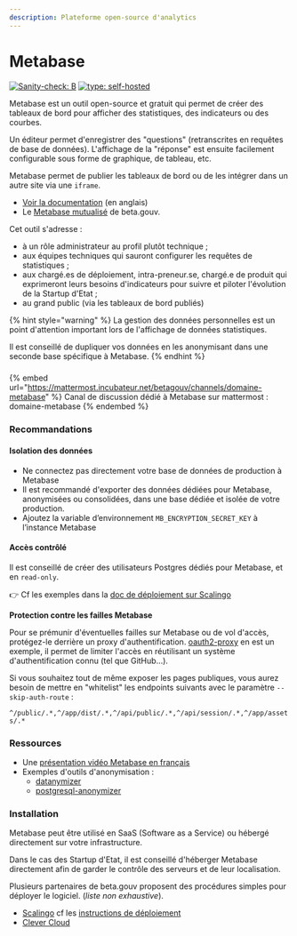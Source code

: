 ```yaml
---
description: Plateforme open-source d'analytics
---
```


# Metabase

[![Sanity-check: B](https://camo.githubusercontent.com/8fac053d2be7851f30ce264d562be328c250301dec3e3ed1f3655103b63e7463/68747470733a2f2f696d672e736869656c64732e696f2f62616467652f73616e6974795f636865636b2d422d6c69676874626c7565)](https://sanity-check.numericite.eu/posts/1da94d73-7210-445c-b058-a4d294e4b716) [![type: self-hosted](https://camo.githubusercontent.com/653e122436d6e1bf5486583ccffcf14154da7045e1c303d58c30e3e3f31e8fba/68747470733a2f2f696d672e736869656c64732e696f2f62616467652f747970652d73656c665f686f737465642d626c7565)](https://camo.githubusercontent.com/653e122436d6e1bf5486583ccffcf14154da7045e1c303d58c30e3e3f31e8fba/68747470733a2f2f696d672e736869656c64732e696f2f62616467652f747970652d73656c665f686f737465642d626c7565)

Metabase est un outil open-source et gratuit qui permet de créer des tableaux de bord pour afficher des statistiques, des indicateurs ou des courbes.

Un éditeur permet d'enregistrer des "questions" (retranscrites en requêtes de base de données). L'affichage de la "réponse" est ensuite facilement configurable sous forme de graphique, de tableau, etc.

Metabase permet de publier les tableaux de bord ou de les intégrer dans un autre site via une `iframe`.

* [Voir la documentation](https://www.metabase.com/docs/latest/) (en anglais)
* Le [Metabase mutualisé](https://metabase.incubateur.net) de beta.gouv.&#x20;

Cet outil s'adresse :

* à un rôle administrateur au profil plutôt technique ;
* aux équipes techniques qui sauront configurer les requêtes de statistiques ;
* aux chargé.es de déploiement, intra-preneur.se, chargé.e de produit qui exprimeront leurs besoins d'indicateurs pour suivre et piloter l'évolution de la Startup d'Etat ;
* au grand public (via les tableaux de bord publiés)

{% hint style="warning" %}
La gestion des données personnelles est un point d'attention important lors de l'affichage de données statistiques.

Il est conseillé de dupliquer vos données en les anonymisant dans une seconde base spécifique à Metabase.
{% endhint %}

###

{% embed url="https://mattermost.incubateur.net/betagouv/channels/domaine-metabase" %}
Canal de discussion dédié à Metabase sur mattermost : domaine-metabase
{% endembed %}

### Recommandations

#### Isolation des données

* Ne connectez pas directement votre base de données de production à Metabase
* Il est recommandé d'exporter des données dédiées pour Metabase, anonymisées ou consolidées, dans une base dédiée et isolée de votre production.
* Ajoutez la variable d’environnement `MB_ENCRYPTION_SECRET_KEY` à l’instance Metabase

#### Accès contrôlé

Il est conseillé de créer des utilisateurs Postgres dédiés pour Metabase, et en `read-only`.

👉 Cf les exemples dans la [doc de déploiement sur Scalingo](metabase.md)

**Protection contre les failles Metabase**

Pour se prémunir d'éventuelles failles sur Metabase ou de vol d'accès, protégez-le derrière un proxy d'authentification. [oauth2-proxy](https://oauth2-proxy.github.io/oauth2-proxy/) en est un exemple, il permet de limiter l'accès en réutilisant un système d'authentification connu (tel que GitHub...).

Si vous souhaitez tout de même exposer les pages publiques, vous aurez besoin de mettre en "whitelist" les endpoints suivants avec le paramètre `--skip-auth-route` :

`^/public/.*,^/app/dist/.*,^/api/public/.*,^/api/session/.*,^/app/assets/.*`

### Ressources

* Une [présentation vidéo Metabase en français](https://youtu.be/3sEmPG3Ydrg?si=l3emB4\_dC253R2JP\&t=193)
* Exemples d'outils d'anonymisation :
  * [datanymizer](https://github.com/datanymizer/datanymizer)
  * [postgresql-anonymizer](https://postgresql-anonymizer.readthedocs.io/en/stable/)

### Installation

Metabase peut être utilisé en SaaS (Software as a Service) ou hébergé directement sur votre infrastructure.

Dans le cas des Startup d'Etat, il est conseillé d'héberger Metabase directement afin de garder le contrôle des serveurs et de leur localisation.

Plusieurs partenaires de beta.gouv proposent des procédures simples pour déployer le logiciel. (_liste non exhaustive_).

* [Scalingo](https://doc.scalingo.com/platform/getting-started/getting-started-with-metabase) cf les [instructions de déploiement](metabase.md)
* [Clever Cloud](https://www.clever-cloud.com/fr/blog/engineering/2019/02/20/how-to-install-metabase/)
